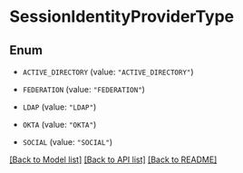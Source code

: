 # SessionIdentityProviderType

## Enum


* `ACTIVE_DIRECTORY` (value: `"ACTIVE_DIRECTORY"`)

* `FEDERATION` (value: `"FEDERATION"`)

* `LDAP` (value: `"LDAP"`)

* `OKTA` (value: `"OKTA"`)

* `SOCIAL` (value: `"SOCIAL"`)


[[Back to Model list]](../README.md#documentation-for-models) [[Back to API list]](../README.md#documentation-for-api-endpoints) [[Back to README]](../README.md)


